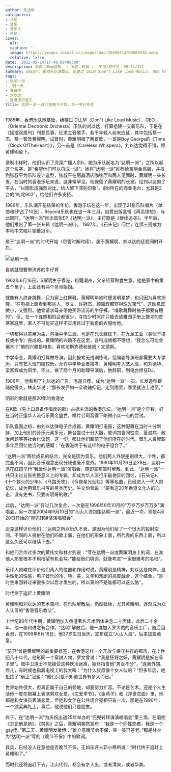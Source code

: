 ```yaml
---
author: 陈淡秋
categories:
- 介绍
- 音乐
- 音乐人
- 评论
cover:
  alt: ''
  caption: ''
  image: https://images.soomal.cc/images/doc/20090414/00000030.webp
  relative: false
date: '2012-05-14T17:49:08+08:00'
description: 源自：新闻晨报  | 版权：转载 |  平均/总评分：09.31/121
summary: 1985年，香港乐队潮蔓延，组建过 DLLM（Don"t Like Loud Music）、OEO（Oriental Electronic Orchesta）乐队的刘以达，打算组建一支新乐队，于是在《摇摆双周刊》刊登启事，征求主音歌手，若干年轻人前来应征，其中包括蔡一杰、蔡一智及黄耀明。试音时，黄耀明唱了两首歌……
tags:
- 达明一派
- _明一派
- 黄耀明
- 刘以达
- 香港流行音乐
title: 达明一派――谁介意晚节不保，笑一笑已苍老
---
```


1985年，香港乐队潮蔓延，组建过 DLLM（Don"t Like Loud Music）、OEO（Oriental Electronic Orchesta）乐队的刘以达，打算组建一支新乐队，于是在《摇摆双周刊》刊登启事，征求主音歌手，若干年轻人前来应征，其中包括蔡一杰、蔡一智及黄耀明。试音时，黄耀明唱了两首歌，一首是Boy George的《Time（Clock OfTheHeart）》，另一首是《Careless Whispers》，刘以达觉得不错，将黄耀明留下。

录制小样时，他们认识了资深广播人俞b，她为乐队起名为“达明一派”，之所以起这个名字，是“希望他们可以自成一派”。她将“达明一派”推荐给宝丽金高层，并找到张叔平为乐队设计造型，张叔平在丽晶酒店咖啡厅和两人见面时，黄耀明一头长发，在当时的香港乐坛来说，这非常罕见。他保留了黄耀明的长发，给刘以达剪了平头，“以图形成强烈对比，给人留下深刻印象”。俞b所在的商业电台，尤其是2台的“叱咤903”，给他们许多支持。

1986年，乐队潮开花结果的年份。香港乐坛在这一年，出现了21张乐队唱片（单曲和EP占了10张），Beyond乐队也在这一年三月，自费出版盒带《再见理想》，与此同时，“达明一派”推出首张EP《达明一派》，主打歌是《继续追寻》。半年后，他们推出了第一张专辑《达明一派II》。 1987年，《石头记》问世，连续三周成为本地中文唱片销量冠军。

属于“达明一派”的时代开始（尽管时断时续），属于黄耀明、刘以达的征程同时开启。

![达明一派](https://images.soomal.cc/images/doc/20090414/00000030.webp)





自幼就想要带流苏的牛仔裤

1962年6月16日，S耀明生于香港，祖籍潮州，父亲经营熟食生意。他是家中的第五个孩子，上面还有两个哥哥姐姐。

就像有人终身跳舞，只为穿上红舞鞋，黄耀明年幼时便发明星梦，也只因为喜欢扮靓，“在电视上面看到那些人，罗文、许冠杰、顾嘉辉都穿得珠光宝气”，这动机既微小，又强烈。他曾请求母亲带他买带流苏的牛仔裤，“唱歌跳舞时袖子都要有穗的”。但，在一个连照相机会都很少，寻找少时照片只能去幼稚园手册上搜寻的贫寒家庭里，家人不可能买这样不实用且过于新奇的衣服给他。

一切都得以实用为主，包括中学生涯，也是在兄长建议下，在九龙工业（类似于技校或中专）完成的。黄耀明的兴趣不在这里，各科成绩都不理想，“我怎么可能会锯木？”他的兴趣是电影，喜欢法斯宾德和维姆・文德斯。

中学毕业，黄耀明打算做导演，因此报考无线训练班，但编剧导演班都需要大专学历，只有艺人班门槛较低，允许中学毕业者报考，黄耀明考入艺人班，和刘德华、梁家辉成为同学。毕业，做了两个月的助理导演后，他辞职，到电台担任DJ。

1986年，他看到了刘以达的广告，毛遂自荐，成为“达明一派”一员。长发造型跟随他很久，林奕华说：“那长发俨如一朵玫瑰标记，走到哪里，哪里就沾上艳丽。”

明哥的歌就是那20年的香港史

在K歌（易上口具备传唱度的歌）占据主流的香港乐坛，“达明一派”是个异数，好在当时正逢华人流行乐黄金盛世，唱片公司容得下略微小众一点的尝试。

乐队露面之初，由刘以达弹电子合成器，黄耀明打电鼓，这种配置在当时十分新鲜，加上他们的音乐元素多元，舞台尝试十分大胆，歌词包含同性恋、爱滋病、政治问题等等社会化议题，这一切，都让他们超前于他们所在的时代。音乐人袁智聪多年后回忆他当时的感慨：“在香港终于有这样的电子组合了。”

“达明一派”两位成员的结合，完全是因为音乐。他们两人外貌差别很大，个性，都完全不同，因此音乐理念出现分歧也毫不意外。1990年10月26日至28日，达明一派在红馆举行“我爱你达明一派”演唱会，随即宣布暂时解散。到此，“达明一派”一共只出过五张完整意义上的专辑，却成为华人流行乐最艳异的回忆，《石头记》、《十个救火的少年》、《马路天使》、《今夜星光灿烂》等等名曲，已经进入一代人的记忆，成为用音乐书写的另类历史。牛文怡曾说：“要看这20年香港文化人的心态，没有史书，只要听明哥的歌。”

此后，“达明一派”有过几次复合，一次是在1996年6年10月的“万岁万岁万万岁”演唱会，另一次是2004年9月10日的“人山人海包围达明一派”，最近一次，则是4月20日开始的“兜兜转转演演唱唱会”。

迈克这样评价他们：“达明之所以历久不衰，是因为他们给了一个很大的投射空间。不同的人投射在他们的歌上面，在他们的形象上面，所代表的东西上面，所以这么久还可以继续下去。”

和他们合作过多次的黄伟文和林夕则说：“写在达明一派或黄耀明身上的词，在其他人那里根本不用指望有机会写。”能给他们填词，就像考进“一家很难考的名校”。

乐评人颜峻在评价他们两人的位置和作用时说，黄耀明是精神，刘以达是肉体，是中性化的性感，电子音乐的冷、艳、美，文学和戏剧的高度融合，这个结合，“是时空来回转过来很多次以后才发生的，所以真的不是谁都可以这么酷”。

时代终于追赶上黄耀明

黄耀明和刘以达的艺术空间，在乐队解散后，仍然延续，尤其黄耀明，逐渐成为众人认可的“香港音乐教父”。

上世纪80年代中期，黄耀明加入香港著名艺术团体进念二十面体，此后二十余年，他一直和进念有合作。“达明”解散后，他一度加入罗大佑的音乐工厂，随后回香港，在1999年6月16日，他37岁生日当天，宣布成立“人山人海”，后来加盟英皇。

“前卫”曾是黄耀明的最重要标签，在香港这样一个开放与保守并存的都市，在上世纪八十年代，他形同一个穿越人物，罗文曾说：“我是狂野之妖，黄耀明是妖在骨子里”。城中卫道士不能接受这种妖冶迷离，始终指责他“男女不分”，“连我外甥、侄儿，有时候也指着电视上的我大叫："为什么叔叔像个女人似的？"但多年后，他拒绝了“前卫”冠冕：“他们只是不知道世界有多大而已。”

世界始终很大，但真正属于自己的领地，却要努力扩容。不论是艺术，还是个人生活他一度在银幕上表演男欢女爱，《恋爱季节》、《金燕子》和《浮世恋曲》里，他都是和女演员表演恋爱，但他和女伴在公共场合亮相只有一次，那是在1990年，一个颁奖典礼上，事后，他说他们只是朋友。

终于，在“达明一派”为庆祝出道25年举办的“兜兜转转演演唱唱会”第三场，在唱完《忘记他是她》、《禁色》之后，黄耀明突然宣布：“我是一个同性恋者，我是一个gay佬。”第二天，黄耀明发微博：“谁介意晚节会不保，笑一笑已苍老。”那是林夕为“达明一派”写的《晚节不保》中的歌词。

其实，已经没人在意他是否晚节不保，正如乐评人郭小寒所说：“时代终于追赶上黄耀明了。”

而时代还将追赶下去，江山代代，都会有才人出，或者清爽，或者华美。